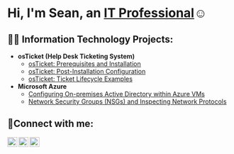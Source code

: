 <h1>Hi, I'm Sean, an <a href="https://www.linkedin.com/in/sean-maldonado-b63a4a281/">IT Professional</a>☺</h1>

<h2>👨‍💻 Information Technology Projects:</h2>

- <b>osTicket (Help Desk Ticketing System)</b>
  - [osTicket: Prerequisites and Installation](https://github.com/seanmaldonadooo/osticket-prereqs)
  - [osTicket: Post-Installation Configuration](https://github.com/seanmaldonadooo/post-install-config)
  - [osTicket: Ticket Lifecycle Examples](https://github.com/seanmaldonadooo/ticket-lifecycle)
- <b>Microsoft Azure</b>
  - [Configuring On-premises Active Directory within Azure VMs](https://github.com/seanmaldonadooo/configure-ad)
  - [Network Security Groups (NSGs) and Inspecting Network Protocols](https://github.com/seanmaldonadooo/azure-network-protocols)

<h2>🤳Connect with me:</h2>

[<img align="left" alt="Josh | Twitter" width="22px" src="https://cdn.jsdelivr.net/npm/simple-icons@v3/icons/twitter.svg" />][twitter]
[<img align="left" alt="Josh | LinkedIn" width="22px" src="https://cdn.jsdelivr.net/npm/simple-icons@v3/icons/linkedin.svg" />][linkedin]
[<img align="left" alt="Josh | Instagram" width="22px" src="https://cdn.jsdelivr.net/npm/simple-icons@v3/icons/instagram.svg" />][instagram]

[twitter]: https://twitter.com/Josh
[instagram]: https://www.instagram.com/Josh
[linkedin]: https://linkedin.com/in/Josh

